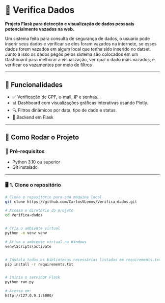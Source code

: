# 🔐 Verifica Dados

**Projeto Flask para detecção e visualização de dados pessoais potencialmente vazados na web.**

Um sistema feito para consulta de segurança de dados, o usuario pode inserir seus dados e verificar se eles foram vazados na internete, se esses dados forem vazados em algum local que tenha sido inserido no datset. Junto a isso os dados pegos pelos sistema são colocados em um Dashboard para melhorar a visualização, ver qual o dado mais vazados, e verificar os vazamentos por meio de filtros 

---

## 🧠 Funcionalidades

- ✅ Verificação de CPF, e-mail, IP e senhas..
- 📊 Dashboard com visualizações gráficas interativas usando Plotly.
- 🔍 Filtros dinâmicos por data, tipo de dado e status.
- 🧱 Backend em Flask

---


## 🚀 Como Rodar o Projeto

### 🔧 Pré-requisitos

- Python 3.10 ou superior
- Git instalado

---

### 🖥️ 1. Clone o repositório

```bash
# Clona o repositório para sua máquina local
git clone https://github.com/CarlosVLemos/Verifica-dados.git

# Acessa o diretório do projeto
cd Verifica-dados


# Cria o ambiente virtual
python -m venv venv

# Ativa o ambiente virtual no Windows
venv\Scripts\activate


# Instala todas as bibliotecas necessárias listadas em requirements.txt
pip install -r requirements.txt


# Inicia o servidor Flask
python run.py

# Acesse em:
http://127.0.0.1:5000/
